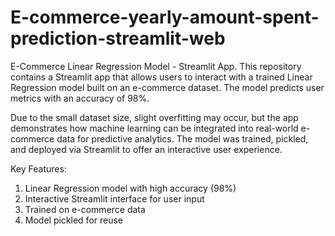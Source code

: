 # E-commerce-yearly-amount-spent-prediction-streamlit-web
E-Commerce Linear Regression Model - Streamlit App.  This repository contains a Streamlit app that allows users to interact with a trained Linear Regression model built on an e-commerce dataset. The model predicts user metrics with an accuracy of 98%.

Due to the small dataset size, slight overfitting may occur, but the app demonstrates how machine learning can be integrated into real-world e-commerce data for predictive analytics. The model was trained, pickled, and deployed via Streamlit to offer an interactive user experience.

Key Features:

1. Linear Regression model with high accuracy (98%)
2. Interactive Streamlit interface for user input
3. Trained on e-commerce data 
4. Model pickled for reuse
